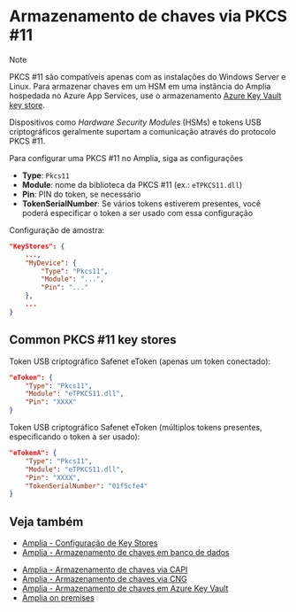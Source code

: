 ﻿# Armazenamento de chaves via PKCS #11

> [!NOTE]
> PKCS #11 são compatíveis apenas com as instalações do Windows Server e Linux. Para armazenar chaves em um HSM em uma instância do Amplia hospedada no Azure App Services, use o armazenamento
[Azure Key Vault key store](azure.md).

Dispositivos como *Hardware Security Modules* (HSMs) e tokens USB criptográficos geralmente suportam a comunicação através do protocolo PKCS #11.

Para configurar uma PKCS #11 no Amplia, siga as configurações

* **Type**: `Pkcs11`
* **Module**: nome da biblioteca da PKCS #11 (ex.: `eTPKCS11.dll`)
* **Pin**: PIN do token, se necessário
* **TokenSerialNumber**: Se vários tokens estiverem presentes, você poderá especificar o token a ser usado com essa configuração

Configuração de amostra:

```json
"KeyStores": {
	...,
	"MyDevice": {
		"Type": "Pkcs11",
		"Module": "...",
		"Pin": "..."
	},
	...
}
```

## Common PKCS #11 key stores

Token USB criptográfico Safenet eToken (apenas um token conectado):

```json
"eToken": {
	"Type": "Pkcs11",
	"Module": "eTPKCS11.dll",
	"Pin": "XXXX"
}
```

Token USB criptográfico Safenet eToken (múltiplos tokens presentes, especificando o token a ser usado):

```json
"eTokenA": {
	"Type": "Pkcs11",
	"Module": "eTPKCS11.dll",
	"Pin": "XXXX",
	"TokenSerialNumber": "01f5cfe4"
}
```

<!-- TODO: add Thales nCipher configuration -->

## Veja também

* [Amplia - Configuração de Key Stores](index.md)
* [Amplia - Armazenamento de chaves em banco de dados](database.md)
<!-- [Amplia - Armazenamento de chaves no store nativo](native.md) -->
* [Amplia - Armazenamento de chaves via CAPI](capi.md)
* [Amplia - Armazenamento de chaves via CNG](cng.md)
* [Amplia - Armazenamento de chaves em Azure Key Vault](azure.md)
* [Amplia on premises](../index.md)
